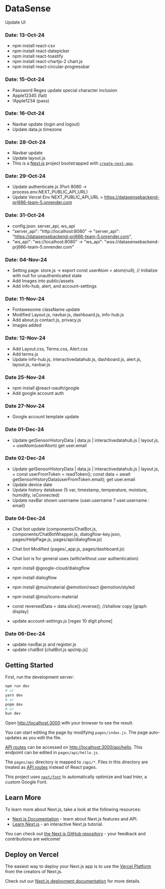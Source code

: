 # DataSense

Update UI
### Date: 13-Oct-24
- npm install react-csv
- npm install react-datepicker
- npm install react-toastify
- npm install react-chartjs-2 chart.js
- npm install react-circular-progressbar

### Date: 15-Oct-24
- Password Regex update special character inclusion
- Apple12345 (fail)
- !Apple1234 (pass)

### Date: 16-Oct-24
- Navbar update (login and logout)
- Update data.js timezone

### Date: 28-Oct-24
- Navbar update
- Update layout.js
- This is a [Next.js](https://nextjs.org/) project bootstrapped with [`create-next-app`](https://github.com/vercel/next.js/tree/canary/packages/create-next-app).

### Date: 29-Oct-24
- Update authenticate.js (Port 8080 -> process.env.NEXT_PUBLIC_API_URL)
- Update Vercel Env NEXT_PUBLIC_API_URL = https://datasensebackend-prj666-team-5.onrender.com

### Date: 31-Oct-24
- config.json: server_api, ws_api
- "server_api": "http://localhost:8080" ->  "server_api": "https://datasensebackend-prj666-team-5.onrender.com",
- "ws_api": "ws://localhost:8080" ->   "ws_api": "wss://datasensebackend-prj666-team-5.onrender.com"

### Date: 04-Nov-24
- Setting page: store.js -> export const userAtom = atom(null); // Initialize with null for unauthenticated state
- Add Images into public/assets
- Add info-hub, alert, and account-settings

### Date: 11-Nov-24
- Fontawesome className update
- Modified Layout.js, navbar.js, dashboard.js, info-hub.js
- Add about.js contact.js, privacy.js
- Images added

### Date: 12-Nov-24
- Add Layout.css, Terms.css, Alert.css
- Add terms.js
- Update info-hub.js, interactivedatahub.js, dashboard.js, alert.js, layout.js, navbar.js

### Date 25-Nov-24
- npm install @react-oauth/google
- Add google account auth

### Date 27-Nov-24
- Google account template update

### Date 01-Dec-24
- Update getSensorHistoryData | data.js | interactivedatahub.js | layout.js, + useAtom(userAtom) get user.email

### Date 02-Dec-24
- Update getSensorHistoryData | data.js | interactivedatahub.js | layout.js, + const userFromToken = readToken(); const data = await getSensorHistoryData(userFromToken.email); get user.email
- Update device date
- Update history database (5 var, timestamp, temperature, moisture, humidity, isConnected)
- Update navBar shown username {user.username ? user.username : email}

### Date 04-Dec-24
- Chat bot update (components/ChatBot.js, components/ChatBotWrapper.js, dialogflow-key.json, pages/HelpPage.js, pages/api/dialogflow.js)
- Chat bot Modified (pages/_app.js, pages/dashboard.js)
- Chat bot is for general uses (with/without user authentication)
- npm install @google-cloud/dialogflow
- npm install dialogflow
- npm install @mui/material @emotion/react @emotion/styled
- npm install @mui/icons-material

- const reversedData = data.slice().reverse(); //shallow copy [graph display]
- update account-settings.js [regex 10 digit phone]

### Date 06-Dec-24
- update navBar.js and register.js
- update chatBot [chatBot.js api/nlp.js]

## Getting Started

First, run the development server:

```bash
npm run dev
# or
yarn dev
# or
pnpm dev
# or
bun dev
```

Open [http://localhost:3000](http://localhost:3000) with your browser to see the result.

You can start editing the page by modifying `pages/index.js`. The page auto-updates as you edit the file.

[API routes](https://nextjs.org/docs/api-routes/introduction) can be accessed on [http://localhost:3000/api/hello](http://localhost:3000/api/hello). This endpoint can be edited in `pages/api/hello.js`.

The `pages/api` directory is mapped to `/api/*`. Files in this directory are treated as [API routes](https://nextjs.org/docs/api-routes/introduction) instead of React pages.

This project uses [`next/font`](https://nextjs.org/docs/basic-features/font-optimization) to automatically optimize and load Inter, a custom Google Font.

## Learn More

To learn more about Next.js, take a look at the following resources:

- [Next.js Documentation](https://nextjs.org/docs) - learn about Next.js features and API.
- [Learn Next.js](https://nextjs.org/learn) - an interactive Next.js tutorial.

You can check out [the Next.js GitHub repository](https://github.com/vercel/next.js/) - your feedback and contributions are welcome!

## Deploy on Vercel

The easiest way to deploy your Next.js app is to use the [Vercel Platform](https://vercel.com/new?utm_medium=default-template&filter=next.js&utm_source=create-next-app&utm_campaign=create-next-app-readme) from the creators of Next.js.

Check out our [Next.js deployment documentation](https://nextjs.org/docs/deployment) for more details.
